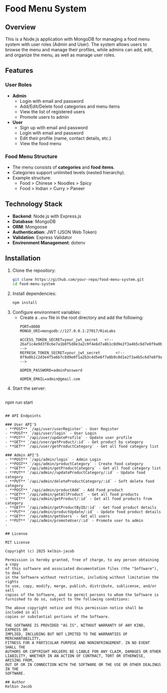 # Food Menu System

## Overview
This is a Node.js application with MongoDB for managing a food menu system with user roles (Admin and User). The system allows users to browse the menu and manage their profiles, while admins can add, edit, and organize the menu, as well as manage user roles.

## Features
### User Roles
- **Admin**
  - Login with email and password
  - Add/Edit/Delete food categories and menu items
  - View the list of registered users
  - Promote users to admin
- **User**
  - Sign up with email and password
  - Login with email and password
  - Edit their profile (name, contact details, etc.)
  - View the food menu

### Food Menu Structure
- The menu consists of **categories** and **food items**.
- Categories support unlimited levels (nested hierarchy).
- Example structure:
  - Food > Chinese > Noodles > Spicy
  - Food > Indian > Curry > Paneer

## Technology Stack
- **Backend**: Node.js with Express.js
- **Database**: MongoDB
- **ORM**: Mongoose
- **Authentication**: JWT (JSON Web Token)
- **Validation**:  Express Validator
- **Environment Management**: dotenv

## Installation
1. Clone the repository:
   ```sh
   git clone https://github.com/your-repo/food-menu-system.git
   cd food-menu-system
   ```
2. Install dependencies:
   ```sh
   npm install
   ```
3. Configure environment variables:
   - Create a `.env` file in the root directory and add the following:
     ```env
     PORT=8080
     MONGO_URI=mongodb://127.0.0.1:27017/RioLabs
   
     ACCESS_TOKEN_SECRET=your_jwt_secret   <!-- 2baf1c4e9d3f8c6e7a1b0f5d8e3a2c9f4e6d7a8b1c0d9e2f3a4b5c6d7e8f9a0b -->
     REFRESH_TOKEN_SECRET=your_jwt_secret       <!-- 8f9a0b1c2d3e4f5a6b7c8d9e0f1a2b3c4d5e6f7a8b9c0d1e2f3a4b5c6d7e8f9a -->

     ADMIN_PASSWORD=adminPassword

     ADMIN_EMAIL=admin@gmail.com
     
     ```
4. Start the server:
   ```sh
npm run start
   ```

## API Endpoints

### User API'S
- **POST** `/api/user/userRegister` - User Register
- **POST** `/api/user/login` - User Login
- **PUT** `/api/user/updateProfile` - Update user profile
- **GET** `/api/user/getProduct/:id` - Get product by category
- **GET** `/api/user/getProductCategory` - Get all food category list

### Admin API'S
- **POST** `/api/admin/login` - Admin Login
- **POST** `/api/admin/productCategory` - Create food category
- **GET** `/api/admin/getProductCategory` - Get all food category list
- **PUT** `/api/admin//updateProductCategory/:id` - Update food category
- **PUT** `/api/admin/deleteProductCategory/:id` - Soft delete food category
- **POST** `/api/admin/productAdd` - Add Food product
- **GET** `/api/admin/getAllProduct` - Get all food products
- **GET** `/api/admin/getProduct/:id` - Get all food products from category
- **GET** `/api/admin/getProductByID/:id` - Get food product details
- **PUT** `/api/admin/productUpdate/:id` - Update food product details
- **GET** `/api/admin/getUsers` - Get all users
- **PUT** `/api/admin/promoteUser/:id` - Promote user to admin
-

## License

MIT License

Copyright (c) 2025 kelbin-jacob

Permission is hereby granted, free of charge, to any person obtaining a copy
of this software and associated documentation files (the "Software"), to deal
in the Software without restriction, including without limitation the rights
to use, copy, modify, merge, publish, distribute, sublicense, and/or sell
copies of the Software, and to permit persons to whom the Software is
furnished to do so, subject to the following conditions:

The above copyright notice and this permission notice shall be included in all
copies or substantial portions of the Software.

THE SOFTWARE IS PROVIDED "AS IS", WITHOUT WARRANTY OF ANY KIND, EXPRESS OR
IMPLIED, INCLUDING BUT NOT LIMITED TO THE WARRANTIES OF MERCHANTABILITY,
FITNESS FOR A PARTICULAR PURPOSE AND NONINFRINGEMENT. IN NO EVENT SHALL THE
AUTHORS OR COPYRIGHT HOLDERS BE LIABLE FOR ANY CLAIM, DAMAGES OR OTHER
LIABILITY, WHETHER IN AN ACTION OF CONTRACT, TORT OR OTHERWISE, ARISING FROM,
OUT OF OR IN CONNECTION WITH THE SOFTWARE OR THE USE OR OTHER DEALINGS IN THE
SOFTWARE.

## Author
Kelbin Jacob

